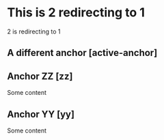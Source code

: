 # This is 2 redirecting to 1


2 is redirecting to 1


## A different anchor [active-anchor]

## Anchor ZZ [zz]

Some content

## Anchor YY [yy]

Some content
